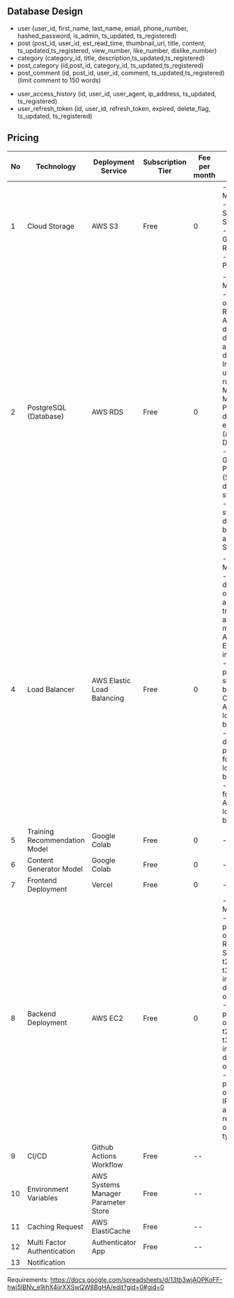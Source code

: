 ## Database Design

- user (user_id, first_name, last_name, email, phone_number, hashed_password, is_admin, ts_updated, ts_registered)
- post (post_id, user_id, est_read_time, thumbnail_url, title, content, ts_updated,ts_registered, view_number, like_number, dislike_number)
- category (category_id, title, description,ts_updated,ts_registered)
- post_category (id,post_id, category_id, ts_updated,ts_registered)
- post_comment (id, post_id, user_id, comment, ts_updated,ts_registered) (limit comment to 150 words)
<!-- - post_medias (id, post_id, file_type, file_url, ts_updated,ts_registered) -->
- user_access_history (id, user_id, user_agent, ip_address, ts_updated, ts_registered)
- user_refresh_token (id, user_id, refresh_token, expired, delete_flag, ts_updated, ts_registered)

## Pricing

| **No** | **Technology**                | **Deployment Service**              | **Subscription Tier** | **Fee per month** | **Note**                                                                                                                                                                                                                                                                                                                           |
| ------ | ----------------------------- | ----------------------------------- | --------------------- | ----------------- | ---------------------------------------------------------------------------------------------------------------------------------------------------------------------------------------------------------------------------------------------------------------------------------------------------------------------------------- |
| 1      | Cloud Storage                 | AWS S3                              | Free                  | 0                 | - 12 Months Free<br/>- 5 GB of Standard Storage <br/> - 20,000 Get Requests<br/> - 2,000 PutRequests                                                                                                                                                                                                                               |
| 2      | PostgreSQL (Database)         | AWS RDS                             | Free                  | 0                 | - 12 Months Free <br/> - 750 Hours of Amazon RDS Single-AZ db.t2.micro, db.t3.micro, and db.t4g.micro Instances usage running MySQL, MariaDB, PostgreSQL databases each month (applicable DB engines) <br/> - 20 GB of General Purpose (SSD) database storage <br/> - 20 GB of storage for database backups and DB Snapshots <br/> |
| 4      | Load Balancer                 | AWS Elastic Load Balancing          | Free                  | 0                 | - 12 Months Free <br/> - Automatic distribution of incoming application traffic across multiple Amazon EC2 instances. <br/> - 750 Hours per month shared between Classic and Application load balancers <br/>- 15 GB of data processing for Classic load balancers <br/> - 15 LCUs for Application load balancers                  |
| 5      | Training Recommendation Model | Google Colab                        | Free                  | 0                 | --                                                                                                                                                                                                                                                                                                                                 |
| 6      | Content Generator Model       | Google Colab                        | Free                  | 0                 | --                                                                                                                                                                                                                                                                                                                                 |
| 7      | Frontend Deployment           | Vercel                              | Free                  | 0                 | --                                                                                                                                                                                                                                                                                                                                 |
| 8      | Backend Deployment            | AWS EC2                             | Free                  | 0                 | - 12 Months Free <br/> - 750 hours per month of Linux, RHEL, or SLES t2.micro or t3.micro instance dependent on region<br/> -750 hours per month of Windows t2.micro or t3.micro instance dependent on region <br/>- 750 hours per month of public IPv4 address regardless of instance type                                        |
| 9      | CI/CD                         | Github Actions Workflow             | Free                  | --                |
| 10     | Environment Variables         | AWS Systems Manager Parameter Store | Free                  | --                |
| 11     | Caching Request               | AWS ElastiCache                     | Free                  | --                |                                                                                                                                                                                                                                                                                                                                    |
| 12     | Multi Factor Authentication   | Authenticator App                   | Free                  | --                |
| 13     | Notification                  |                                     |                       |

Requirements: https://docs.google.com/spreadsheets/d/13tb3wjAOPKoFF-hwi5lBNv_e9jhX4ijrXXSwQW8BgHA/edit?gid=0#gid=0
